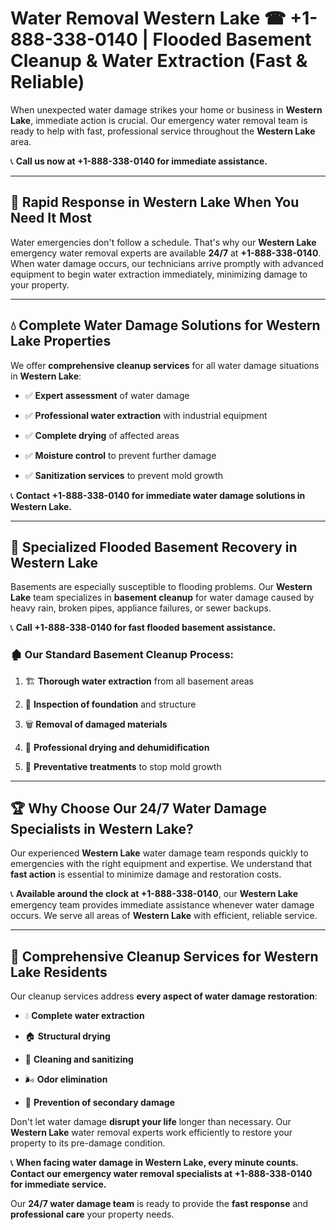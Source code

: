 # Water Removal Western Lake ☎ +1-888-338-0140 | Flooded Basement Cleanup & Water Extraction (Fast & Reliable)

When unexpected water damage strikes your home or business in **Western Lake**, immediate action is crucial. Our emergency water removal team is ready to help with fast, professional service throughout the **Western Lake** area. 

📞 **Call us now at +1-888-338-0140 for immediate assistance.**
---
## 🚀 Rapid Response in Western Lake When You Need It Most
Water emergencies don't follow a schedule. That's why our **Western Lake** emergency water removal experts are available **24/7** at **+1-888-338-0140**. When water damage occurs, our technicians arrive promptly with advanced equipment to begin water extraction immediately, minimizing damage to your property.
---
## 💧 Complete Water Damage Solutions for Western Lake Properties
We offer **comprehensive cleanup services** for all water damage situations in **Western Lake**:
- ✅ **Expert assessment** of water damage  
- ✅ **Professional water extraction** with industrial equipment  
- ✅ **Complete drying** of affected areas  
- ✅ **Moisture control** to prevent further damage  
- ✅ **Sanitization services** to prevent mold growth  
📞 **Contact +1-888-338-0140 for immediate water damage solutions in Western Lake.**
---
## 🌊 Specialized Flooded Basement Recovery in Western Lake
Basements are especially susceptible to flooding problems. Our **Western Lake** team specializes in **basement cleanup** for water damage caused by heavy rain, broken pipes, appliance failures, or sewer backups. 
📞 **Call +1-888-338-0140 for fast flooded basement assistance.**
### 🏚️ Our Standard Basement Cleanup Process:
1. 🏗️ **Thorough water extraction** from all basement areas  
2. 🔎 **Inspection of foundation** and structure  
3. 🗑️ **Removal of damaged materials**  
4. 💨 **Professional drying and dehumidification**  
5. 🚫 **Preventative treatments** to stop mold growth  
---
## 🏆 Why Choose Our 24/7 Water Damage Specialists in Western Lake?
Our experienced **Western Lake** water damage team responds quickly to emergencies with the right equipment and expertise. We understand that **fast action** is essential to minimize damage and restoration costs.
📞 **Available around the clock at +1-888-338-0140**, our **Western Lake** emergency team provides immediate assistance whenever water damage occurs. We serve all areas of **Western Lake** with efficient, reliable service.
---
## 🧹 Comprehensive Cleanup Services for Western Lake Residents
Our cleanup services address **every aspect of water damage restoration**:
- 💧 **Complete water extraction**  
- 🏠 **Structural drying**  
- 🧼 **Cleaning and sanitizing**  
- 🌬️ **Odor elimination**  
- 🚫 **Prevention of secondary damage**  
Don't let water damage **disrupt your life** longer than necessary. Our **Western Lake** water removal experts work efficiently to restore your property to its pre-damage condition.
📞 **When facing water damage in Western Lake, every minute counts. Contact our emergency water removal specialists at +1-888-338-0140 for immediate service.**
Our **24/7 water damage team** is ready to provide the **fast response** and **professional care** your property needs.
